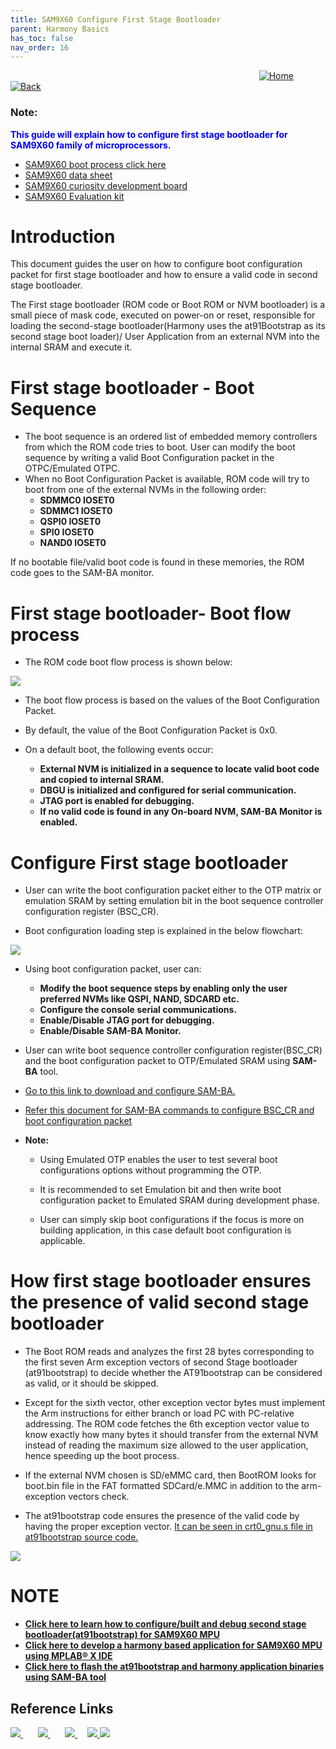 ```yaml
---
title: SAM9X60 Configure First Stage Bootloader
parent: Harmony Basics
has_toc: false
nav_order: 16
---
```


&nbsp;&nbsp;&nbsp;&nbsp;&nbsp;&nbsp;&nbsp;&nbsp;&nbsp;&nbsp;&nbsp;&nbsp;&nbsp;&nbsp;&nbsp;&nbsp;&nbsp;&nbsp;&nbsp;&nbsp;&nbsp;&nbsp;&nbsp;&nbsp;&nbsp;&nbsp;&nbsp;&nbsp; &nbsp;&nbsp;&nbsp;&nbsp;&nbsp;&nbsp;&nbsp;&nbsp;&nbsp;&nbsp;&nbsp;&nbsp;&nbsp;&nbsp;&nbsp;&nbsp;&nbsp;&nbsp;&nbsp;&nbsp;&nbsp;&nbsp;&nbsp;&nbsp;&nbsp;&nbsp;&nbsp;&nbsp;&nbsp;&nbsp;&nbsp;&nbsp;&nbsp;&nbsp;&nbsp;&nbsp;&nbsp;&nbsp;&nbsp;&nbsp;&nbsp;&nbsp;&nbsp;&nbsp;&nbsp;&nbsp;&nbsp;&nbsp;&nbsp;&nbsp;&nbsp;&nbsp;&nbsp;&nbsp;&nbsp;&nbsp;&nbsp;&nbsp;&nbsp;&nbsp;&nbsp;&nbsp;&nbsp;&nbsp;&nbsp;&nbsp;&nbsp;&nbsp;&nbsp;&nbsp;&nbsp;&nbsp;[<img src="../../r_images/quick_home.png" title="Home">](../../../readme.md) [<img src="../../r_images/quick_back.png"  title="Back">](../readme.md)


### Note:
<span style="color:blue"> **This guide will explain how to configure first stage bootloader for SAM9X60 family of microprocessors.**</span>
- [SAM9X60 boot process click here ](https://www.microchip.com/en-us/education/developer-help/learn-products/mcu-mpu/32bit-mpu/sam9x60-boot-process)
- [SAM9X60 data sheet](https://www.microchip.com/en-us/product/SAM9X60)
- [SAM9X60 curiosity development board ](https://www.microchip.com/en-us/development-tool/EV40E67A)
- [SAM9X60 Evaluation kit ](https://www.microchip.com/en-us/development-tool/dt100126)

# Introduction
This document guides the user on how to configure boot configuration packet for first stage bootloader and how to ensure a valid code in second stage bootloader.

The First stage bootloader (ROM code or Boot ROM or NVM bootloader) is a small piece of mask code, executed on power-on or reset, responsible for loading the second-stage bootloader(Harmony uses the at91Bootstrap as its second stage boot loader)/ User Application from an external NVM into the internal SRAM and execute it.

# First stage bootloader - Boot Sequence

* The boot sequence is an ordered list of embedded memory controllers from which the ROM code tries to boot. User can modify the boot sequence by writing a valid Boot Configuration packet in the OTPC/Emulated OTPC.
* When no Boot Configuration Packet is available, ROM code will try to boot from one of the external NVMs in the following order:
  * **SDMMC0 IOSET0**
  * **SDMMC1 IOSET0**
  * **QSPI0 IOSET0**
  * **SPI0 IOSET0**
  * **NAND0 IOSET0**

If no bootable file/valid boot code is found in these memories, the ROM code goes to the SAM-BA monitor.

# First stage bootloader- Boot flow process

* The ROM code boot flow process is shown below:
 <img src = "images/Boot_Process.png" align="middle">

* The boot flow process is based on the values of the Boot Configuration Packet.

* By default, the value of the Boot Configuration Packet is 0x0.

* On a default boot, the following events occur:
  * **External NVM is initialized in a sequence to locate  valid boot code and copied to internal SRAM.**
  * **DBGU is initialized and configured for serial communication.**
  * **JTAG port is enabled for debugging.**
  * **If no valid code is found in any On-board NVM, SAM-BA Monitor is enabled.**

# Configure First stage bootloader
* User can write the boot configuration packet either to the OTP matrix or emulation SRAM by setting emulation bit in the boot sequence controller configuration register (BSC_CR).

* Boot configuration loading step is explained in the below flowchart:
 <img src = "images/BCP.png" align="middle">

* Using boot configuration packet, user can:
  * **Modify the boot sequence steps by enabling only the user preferred NVMs like QSPI, NAND, SDCARD etc.**
  * **Configure the console serial communications.**
  * **Enable/Disable JTAG port for debugging.**
  * **Enable/Disable SAM-BA Monitor.**
  
* User can write boot sequence controller configuration register(BSC_CR) and the boot configuration packet to OTP/Emulated SRAM using **SAM-BA** tool.

* [Go to this link to download and configure SAM-BA.](https://microchipdeveloper.com/32mpu:sam-ba-install)

* [Refer this document for SAM-BA commands to configure BSC_CR and boot configuration packet](../sam9x60_flash_boot_application_using_samba/readme.md)
* **Note:**
  * Using Emulated OTP enables the user to test several boot configurations options without programming the OTP.

  * It is recommended to set Emulation bit and then write boot configuration packet to Emulated SRAM during development phase.

  * User can simply skip boot configurations if the focus is more on building application, in this case default boot configuration is applicable. 
  
# How first stage bootloader ensures the presence of valid second stage bootloader
* The Boot ROM reads and analyzes the first 28 bytes corresponding to the first seven Arm exception vectors of second Stage bootloader (at91bootstrap) to decide whether the AT91bootstrap can be considered as valid, or it should be skipped. 

* Except for the sixth vector, other exception vector bytes must implement the Arm instructions for either branch or load PC with PC-relative addressing. The ROM code fetches the 6th exception vector value to know exactly how many bytes it should transfer from the external NVM instead of reading the maximum size allowed to the user application, hence speeding up the boot process.

* If the external NVM chosen is SD/eMMC card, then BootROM looks for boot.bin file in the FAT formatted SDCard/e.MMC in addition to the arm-exception vectors check.

* The at91bootstrap code ensures the presence of the valid code by having the proper exception vector. [It can be seen in crt0_gnu.s file in at91bootstrap source code.](https://github.com/linux4sam/at91bootstrap/blob/master/crt0_gnu.S)

 <img src = "images/Exception_Vectors.png" align="middle">

# **NOTE**

  * **[Click here to learn how to configure/built and debug second stage bootloader(at91bootstrap) for SAM9X60 MPU](../sam9x60_configure_second_stage_bootloader/readme.md)**
  * **[Click here to develop a harmony based application for SAM9X60 MPU using MPLAB® X IDE ](../sam9x60_getting_started_application_using_mcc/readme.md)**
  * **[Click here to flash the at91bootstrap and harmony application binaries using SAM-BA tool](../sam9x60_flash_boot_application_using_samba/readme.md)**
  
## Reference Links
[<a href="https://www.microchip.com/design-centers/32-bit" target="_blank"> <img src="../../r_images/32_bit_mcus.png"> </a>]()  &nbsp; &nbsp; &nbsp; [<a href="https://www.microchip.com/design-centers/32-bit-mpus" target="_blank"> <img src="../../r_images/32_bit_mpus.png"> </a>]()  &nbsp; &nbsp; &nbsp; [<a href="https://www.microchip.com/mplab/mplab-x-ide" target="_blank"> <img src="../../r_images/mplab_x_ide.png"> </a>]()  &nbsp; &nbsp; [<a href="https://www.microchip.com/mplab/mplab-harmony" target="_blank"> <img src="../../r_images/mplab_harmony.png"> </a>]() [<a href="https://www.microchip.com/mplab/compilers" target="_blank"> <img src="../../r_images/mplab_compiler.png"> </a>]()  
